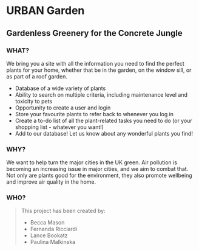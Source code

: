 # URBAN Garden
## Gardenless Greenery for the Concrete Jungle 

### WHAT? 
We bring you a site with all the information you need to find the perfect plants for your home, whether that be in the garden, on the window sill, or as part of a roof garden.  
- Database of a wide variety of plants 
- Ability to search on multiple criteria, including maintenance level and toxicity to pets
- Opportunity to create a user and login 
- Store your favourite plants to refer back to whenever you log in
- Create a to-do list of all the plant-related tasks you need to do (or your shopping list - whatever you want!)
- Add to our database! Let us know about any wonderful plants you find!

### WHY? 
We want to help turn the major cities in the UK green.  Air pollution is becoming an increasing issue in major cities, and we aim to combat that.  Not only are plants good for the environment, they also promote wellbeing and improve air quality in the home.  

### WHO? 
> This project has been created by:
> - Becca Mason 
> - Fernanda Ricciardi
> - Lance Bookatz
> - Paulina Malkinska

